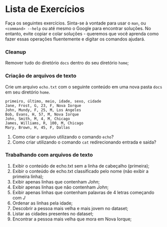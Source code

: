 # Lista de Exercícios

Faça os seguintes exercícios. Sinta-se à vontade para usar o `man`, ou
`<command> --help` ou até mesmo o Google para encontrar soluções. No entanto,
evite copiar e colar soluções - queremos que você aprenda como fazer essas
operações fluentemente e digitar os comandos ajudará.


### Cleanup

Remover tudo do diretório `docs` dentro do seu diretório `home`;


### Criação de arquivos de texto

Crie um arquivo `echo.txt` com o seguinte conteúdo em uma nova pasta `docs` em
seu diretório `home`. 

```
primeiro, último, meio, idade, sexo, cidade
Jane, Frost, G, 23, F, Nova Iorque
John, Mundy, F, 25, M, Los Angeles
Bob, Evans, H, 57, M, Nova Iorque
John, Smith, M, 4, M, Chicago
James, Williams, R, 100, M, Chicago
Mary, Brown, H, 45, F, Dallas
```

1. Como criar o arquivo utilizando o comando `echo`?
1. Como criar utilizando o comando `cat` redirecionando entrada e saída?

### Trabalhando com arquivos de texto

1. Exibir o conteúdo de echo.txt sem a linha de cabeçalho (primeira);
1. Exibir o conteúdo de echo.txt classificado pelo nome (não exibir a primeira linha);
1. Exibir apenas linhas que contenham *John*;
1. Exibir apenas linhas que não contenham *John*;
1. Exibir apenas linhas que contenham palavras de 4 letras começando com *J*
1. Ordenar as linhas pela idade;
1. Descobrir a pessoa mais velha e mais jovem no dataset;
1. Listar as cidades presentes no dataset;
1. Encontrar a pessoa mais velha que mora em Nova Iorque;


